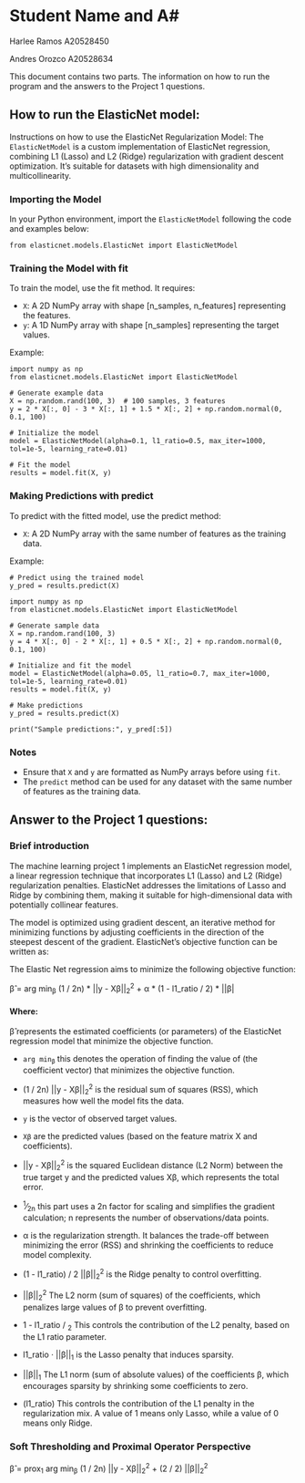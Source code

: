 <h1>Student Name and A#</h1>
<p>Harlee Ramos A20528450</p>
<p>Andres Orozco A20528634</p>

<p>This document contains two parts. The information on how to run the program and the answers to the Project 1 questions.</p>

<h2>How to run the ElasticNet model:</h2>

<p>Instructions on how to use the ElasticNet Regularization Model: The <code>ElasticNetModel</code> is a custom implementation of ElasticNet regression, combining L1 (Lasso) and L2 (Ridge) regularization with gradient descent optimization. It’s suitable for datasets with high dimensionality and multicollinearity.</p>

<h3>Importing the Model</h3>
<p>In your Python environment, import the <code>ElasticNetModel</code> following the code and examples below:</p>

<pre><code>from elasticnet.models.ElasticNet import ElasticNetModel
</code></pre>

<h3>Training the Model with fit</h3>
<p>To train the model, use the fit method. It requires:</p>
<ul>
  <li><code>X</code>: A 2D NumPy array with shape [n_samples, n_features] representing the features.</li>
  <li><code>y</code>: A 1D NumPy array with shape [n_samples] representing the target values.</li>
</ul>

<p>Example:</p>

<pre><code>import numpy as np
from elasticnet.models.ElasticNet import ElasticNetModel

# Generate example data
X = np.random.rand(100, 3)  # 100 samples, 3 features
y = 2 * X[:, 0] - 3 * X[:, 1] + 1.5 * X[:, 2] + np.random.normal(0, 0.1, 100)

# Initialize the model
model = ElasticNetModel(alpha=0.1, l1_ratio=0.5, max_iter=1000, tol=1e-5, learning_rate=0.01)

# Fit the model
results = model.fit(X, y)
</code></pre>

<h3>Making Predictions with predict</h3>
<p>To predict with the fitted model, use the predict method:</p>
<ul>
  <li><code>X</code>: A 2D NumPy array with the same number of features as the training data.</li>
</ul>
<p>Example:</p>

<pre><code># Predict using the trained model
y_pred = results.predict(X)

import numpy as np
from elasticnet.models.ElasticNet import ElasticNetModel

# Generate sample data
X = np.random.rand(100, 3)
y = 4 * X[:, 0] - 2 * X[:, 1] + 0.5 * X[:, 2] + np.random.normal(0, 0.1, 100)

# Initialize and fit the model
model = ElasticNetModel(alpha=0.05, l1_ratio=0.7, max_iter=1000, tol=1e-5, learning_rate=0.01)
results = model.fit(X, y)

# Make predictions
y_pred = results.predict(X)

print("Sample predictions:", y_pred[:5])
</code></pre>

<h3>Notes</h3>
<ul>
  <li>Ensure that <code>X</code> and <code>y</code> are formatted as NumPy arrays before using <code>fit</code>.</li>
  <li>The <code>predict</code> method can be used for any dataset with the same number of features as the training data.</li>
</ul>

<h2>Answer to the Project 1 questions:</h2>

<h3>Brief introduction</h3>
<p>The machine learning project 1 implements an ElasticNet regression model, a linear regression technique that incorporates L1 (Lasso) and L2 (Ridge) regularization penalties. ElasticNet addresses the limitations of Lasso and Ridge by combining them, making it suitable for high-dimensional data with potentially collinear features.</p>
<p>The model is optimized using gradient descent, an iterative method for minimizing functions by adjusting coefficients in the direction of the steepest descent of the gradient. ElasticNet’s objective function can be written as:</p>

<p>The Elastic Net regression aims to minimize the following objective function:</p>
<p>&beta;&#770; = arg min<sub>&beta;</sub> (1 / 2n) * &#124;&#124;y - X&beta;&#124;&#124;<sub>2</sub><sup>2</sup> + &alpha; * (1 - l1_ratio / 2) * &#124;&#124;&beta;&#124;</p>

<h4>Where:</h4>
<p>&beta;&#770; represents the estimated coefficients (or parameters) of the ElasticNet regression model that minimize the objective function.</p>
<ul>
  <li><p><code>arg min<sub>&beta;</sub></code> this denotes the operation of finding the value of (the coefficient vector) that minimizes the objective function.</p></li>
  <li><p>(1 / 2n) &#124;&#124;y - X&beta;&#124;&#124;<sub>2</sub><sup>2</sup> is the residual sum of squares (RSS), which measures how well the model fits the data.</p></li>
  <li><p><code>y</code> is the vector of observed target values.</p></li>
  <li><p><code>X&beta;</code> are the predicted values (based on the feature matrix X and coefficients).</p></li>
  <li><p>&#124;&#124;y - X&beta;&#124;&#124;<sub>2</sub><sup>2</sup> is the squared Euclidean distance (L2 Norm) between the true target y and the predicted values X&beta;, which represents the total error.</p></li>
  <li><p><sup>1</sup>&frasl;<sub>2n</sub> this part uses a 2n factor for scaling and simplifies the gradient calculation; n represents the number of observations/data points.</p></li>
  <li><p>&alpha; is the regularization strength. It balances the trade-off between minimizing the error (RSS) and shrinking the coefficients to reduce model complexity.</p></li>
  <li><p>(1 - l1_ratio) / 2 &#124;&#124;&beta;&#124;&#124;<sub>2</sub><sup>2</sup> is the Ridge penalty to control overfitting.</p></li>
  <li><p>&#124;&#124;&beta;&#124;&#124;<sub>2</sub><sup>2</sup> The L2 norm (sum of squares) of the coefficients, which penalizes large values of &beta; to prevent overfitting.</p></li>
  <li><p>1 - l1_ratio / <sub>2</sub> This controls the contribution of the L2 penalty, based on the L1 ratio parameter.</p></li>
  <li><p>l1_ratio &middot; &#124;&#124;&beta;&#124;&#124;<sub>1</sub> is the Lasso penalty that induces sparsity.</p></li>
  <li><p>&#124;&#124;&beta;&#124;&#124;<sub>1</sub> The L1 norm (sum of absolute values) of the coefficients &beta;, which encourages sparsity by shrinking some coefficients to zero.</p></li>
  <li><p>(l1_ratio) This controls the contribution of the L1 penalty in the regularization mix. A value of 1 means only Lasso, while a value of 0 means only Ridge.</p></li>
</ul>

<h3>Soft Thresholding and Proximal Operator Perspective</h3>
<p>&beta;&#770; = prox<sub>1</sub> arg min<sub>&beta;</sub> (1 / 2n) &#124;&#124;y - X&beta;&#124;&#124;<sub>2</sub><sup>2</sup> + (2 / 2) &#124;&#124;&beta;&#124;&#124;<sub>2</sub><sup>2</sup></p>

